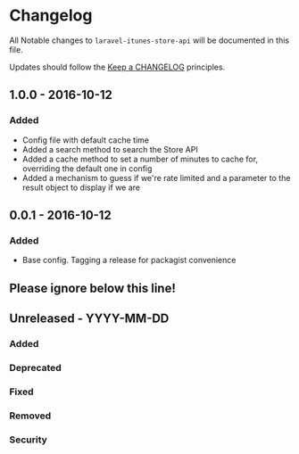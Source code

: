# Changelog

All Notable changes to `laravel-itunes-store-api` will be documented in this file.

Updates should follow the [Keep a CHANGELOG](http://keepachangelog.com/) principles.

## 1.0.0 - 2016-10-12
### Added
- Config file with default cache time
- Added a search method to search the Store API
- Added a cache method to set a number of minutes to cache for, overriding the default one in config
- Added a mechanism to guess if we're rate limited and a parameter to the result object to display if we are

## 0.0.1 - 2016-10-12

### Added
- Base config. Tagging a release for packagist convenience

## Please ignore below this line!
## Unreleased - YYYY-MM-DD
### Added
### Deprecated
### Fixed
### Removed
### Security
